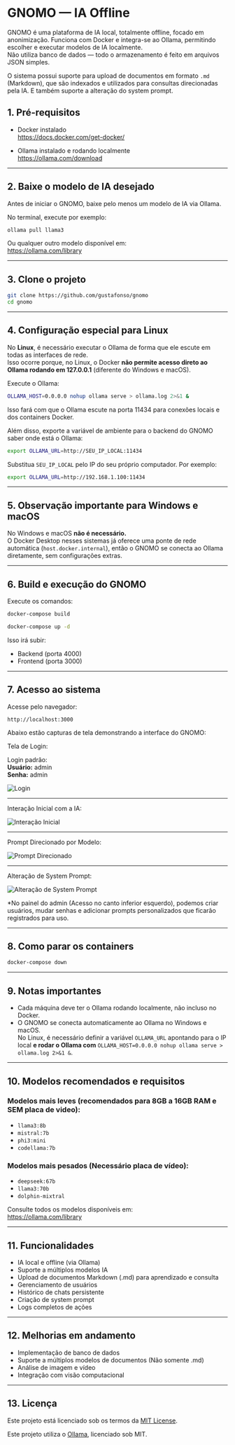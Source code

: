 # GNOMO — IA Offline 

GNOMO é uma plataforma de IA local, totalmente offline, focado em anonimização.
Funciona com Docker e integra-se ao Ollama, permitindo escolher e executar modelos de IA localmente.  
Não utiliza banco de dados — todo o armazenamento é feito em arquivos JSON simples.

O sistema possui suporte para upload de documentos em formato `.md` (Markdown), que são indexados e utilizados para consultas direcionadas pela IA. E também suporte a alteração do system prompt.


## 1. Pré-requisitos

- Docker instalado  
  https://docs.docker.com/get-docker/

- Ollama instalado e rodando localmente  
  https://ollama.com/download

---

## 2. Baixe o modelo de IA desejado

Antes de iniciar o GNOMO, baixe pelo menos um modelo de IA via Ollama.

No terminal, execute por exemplo:

```bash
ollama pull llama3
```

Ou qualquer outro modelo disponível em:  
https://ollama.com/library

---

## 3. Clone o projeto

```bash
git clone https://github.com/gustafonso/gnomo
cd gnomo
```

---

## 4. Configuração especial para Linux

No **Linux**, é necessário executar o Ollama de forma que ele escute em todas as interfaces de rede.  
Isso ocorre porque, no Linux, o Docker **não permite acesso direto ao Ollama rodando em 127.0.0.1** (diferente do Windows e macOS).

Execute o Ollama:

```bash
OLLAMA_HOST=0.0.0.0 nohup ollama serve > ollama.log 2>&1 &
```

Isso fará com que o Ollama escute na porta 11434 para conexões locais e dos containers Docker.

Além disso, exporte a variável de ambiente para o backend do GNOMO saber onde está o Ollama:

```bash
export OLLAMA_URL=http://SEU_IP_LOCAL:11434
```

Substitua `SEU_IP_LOCAL` pelo IP do seu próprio computador. Por exemplo:

```bash
export OLLAMA_URL=http://192.168.1.100:11434
```

---

## 5. Observação importante para Windows e macOS

No Windows e macOS **não é necessário.**  
O Docker Desktop nesses sistemas já oferece uma ponte de rede automática (`host.docker.internal`), então o GNOMO se conecta ao Ollama diretamente, sem configurações extras.

---

## 6. Build e execução do GNOMO

Execute os comandos:

```bash
docker-compose build
```

```bash
docker-compose up -d
```

Isso irá subir:

- Backend (porta 4000)
- Frontend (porta 3000)

---

## 7. Acesso ao sistema

Acesse pelo navegador:

```
http://localhost:3000
```

Abaixo estão capturas de tela demonstrando a interface do GNOMO:

Tela de Login:

Login padrão:  
**Usuário:** admin  
**Senha:** admin

![Login](./images/Login.png)

---

Interação Inicial com a IA:

![Interação Inicial](./images/Interação-Inicial.png)

---

Prompt Direcionado por Modelo:

![Prompt Direcionado](./images/Prompt-Direcionado.png)

---

Alteração de System Prompt:

![Alteração de System Prompt](./images/Alteração-de-System-Prompt.png)


*No painel do admin (Acesso no canto inferior esquerdo), podemos criar usuários, mudar senhas e adicionar prompts personalizados que ficarão registrados para uso.


---

## 8. Como parar os containers

```bash
docker-compose down
```

---

## 9. Notas importantes

- Cada máquina deve ter o Ollama rodando localmente, não incluso no Docker.
- O GNOMO se conecta automaticamente ao Ollama no Windows e macOS.  
No Linux, é necessário definir a variável `OLLAMA_URL` apontando para o IP local **e rodar o Ollama com** `OLLAMA_HOST=0.0.0.0 nohup ollama serve > ollama.log 2>&1 &`.

---

## 10. Modelos recomendados e requisitos

### Modelos mais leves (recomendados para 8GB a 16GB RAM e SEM placa de video):
- `llama3:8b`
- `mistral:7b`
- `phi3:mini`
- `codellama:7b`

### Modelos mais pesados (Necessário placa de vídeo):
- `deepseek:67b`
- `llama3:70b`
- `dolphin-mixtral`

Consulte todos os modelos disponíveis em:  
https://ollama.com/library

---

## 11. Funcionalidades

- IA local e offline (via Ollama)
- Suporte a múltiplos modelos IA
- Upload de documentos Markdown (.md) para aprendizado e consulta
- Gerenciamento de usuários
- Histórico de chats persistente
- Criação de system prompt
- Logs completos de ações

---

## 12. Melhorias em andamento

- Implementação de banco de dados
- Suporte a múltiplos modelos de documentos (Não somente .md)
- Análise de imagem e vídeo
- Integração com visão computacional

---

## 13. Licença

Este projeto está licenciado sob os termos da [MIT License](./LICENSE).

Este projeto utiliza o [Ollama](https://ollama.com), licenciado sob MIT.
